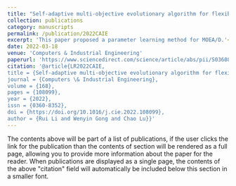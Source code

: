 ```yaml
---
title: "Self-adaptive multi-objective evolutionary algorithm for flexible job shop scheduling with fuzzy processing time"
collection: publications
category: manuscripts
permalink: /publication/2022CAIE
excerpt: 'This paper proposed a parameter learning method for MOEA/D.'<img border="0" src="./images/HCP.png" width="82" height="17"/>
date: 2022-03-18
venue: 'Computers & Industrial Engineering'
paperurl: 'https://www.sciencedirect.com/science/article/abs/pii/S0360835222001693'
citation: '@article{LR2022CAIE,
title = {Self-adaptive multi-objective evolutionary algorithm for flexible job shop scheduling with fuzzy processing time},
journal = {Computers \& Industrial Engineering},
volume = {168},
pages = {108099},
year = {2022},
issn = {0360-8352},
doi = {https://doi.org/10.1016/j.cie.2022.108099},
author = {Rui Li and Wenyin Gong and Chao Lu}}'
---
```


The contents above will be part of a list of publications, if the user clicks the link for the publication than the contents of section will be rendered as a full page, allowing you to provide more information about the paper for the reader. When publications are displayed as a single page, the contents of the above "citation" field will automatically be included below this section in a smaller font.
